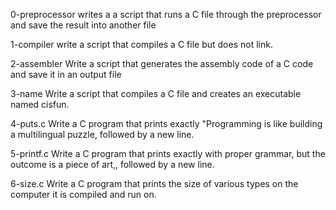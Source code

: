 0-preprocessor writes a a script that runs a C file through the preprocessor and save the result into another file

1-compiler write a script that compiles a C file but does not link.

2-assembler Write a script that generates the assembly code of a C code and save it in an output file

3-name Write a script that compiles a C file and creates an executable named cisfun.

4-puts.c Write a C program that prints exactly "Programming is like building a multilingual puzzle, followed by a new line.

5-printf.c Write a C program that prints exactly with proper grammar, but the outcome is a piece of art,, followed by a new line.

6-size.c Write a C program that prints the size of various types on the computer it is compiled and run on.

